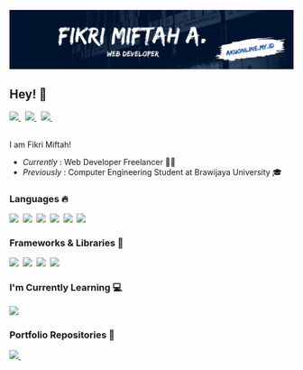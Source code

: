 <img src="https://github.com/vkr16/vkr16/blob/main/images/header.jpg?raw=true"></img>

## Hey! 👋

<a href="https://twitter.com/pisangbenyek/">
<img src="https://img.shields.io/static/v1?label=Twitter&message=@pisangbenyek&color=1d9bf0&show-icon=true&icon=twitter&style=flat-square&logo=twitter&logoColor=fff"></img>
</a>&nbsp;

<a href="mailto:fikri.droid16@gmail.com">
<img src="https://img.shields.io/static/v1?label=Email&message=fikri.droid16@gmail.com&color=ea4335&show-icon=true&icon=twitter&style=flat-square&logo=gmail&logoColor=fff"></img>
</a>&nbsp;

<a href="https://www.akuonline.my.id">
<img src="https://img.shields.io/static/v1?label=Website&message=akuonline.my.id&color=ff4444&show-icon=true&icon=twitter&style=flat-square&logo=google-chrome&logoColor=fff"></img>
</a>&nbsp;


<br>
<br>

I am Fikri Miftah!

- _Currently_ : Web Developer Freelancer 👨‍💻
- _Previously_ : Computer Engineering Student at Brawijaya University 🎓

### Languages 🔥

<img src="https://img.shields.io/badge/HTML 5-fc490b?style=flat-square"></img>&nbsp;
<img src="https://img.shields.io/badge/CSS 3-2196f3?style=flat-square"></img>&nbsp;
<img src="https://img.shields.io/badge/Javascript-ffdf00?style=flat-square"></img>&nbsp;
<img src="https://img.shields.io/badge/PHP 7+-777bb3?style=flat-square"></img>&nbsp;
<img src="https://img.shields.io/badge/MySQL-f29221?style=flat-square"></img>&nbsp;
<img src="https://img.shields.io/badge/C%2B%2B-00599C?style=flat-square"></img>&nbsp;

### Frameworks & Libraries 🚀

<img src="https://img.shields.io/badge/Bootstrap 4+-5e3b7f?style=flat-square"></img>&nbsp;
<img src="https://img.shields.io/badge/Tailwind CSS-06B6D4?style=flat-square"></img>&nbsp;
<img src="https://img.shields.io/badge/CodeIgniter 4+-f04e37?style=flat-square"></img>&nbsp;
<img src="https://img.shields.io/badge/jQuery-0769AD?style=flat-square"></img>&nbsp;

### I'm Currently Learning 💻

<img src="https://img.shields.io/badge/Node JS-026e00?style=flat-square"></img>&nbsp;


### Portfolio Repositories 📂

<a href="https://github.com/stars/vkr16/lists/portfolios/">
<img src="https://img.shields.io/static/v1?label=vkr16&message=Portfolios&color=ff4444&show-icon=true&style=for-the-badge&logo=github&logoColor=fff&labelColor=181717"></img>
</a>&nbsp;
